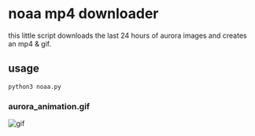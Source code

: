 # noaa mp4 downloader 
this little script downloads the last 24 hours of aurora images and creates an mp4 & gif. 


## usage

```
python3 noaa.py
```

### aurora_animation.gif
![gif](https://github.com/grufftech/noaa-media/blob/main/example.gif?raw=true)
